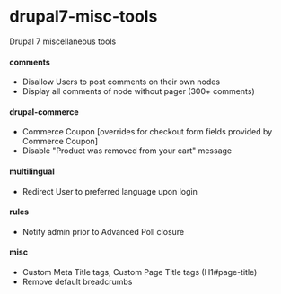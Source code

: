 # drupal7-misc-tools
Drupal 7 miscellaneous tools

#### comments
- Disallow Users to post comments on their own nodes
- Display all comments of node without pager (300+ comments)

#### drupal-commerce
- Commerce Coupon [overrides for checkout form fields provided by Commerce Coupon]
- Disable "Product was removed from your cart" message

#### multilingual
- Redirect User to preferred language upon login

#### rules
- Notify admin prior to Advanced Poll closure

#### misc
- Custom Meta Title tags, Custom Page Title tags (H1#page-title)
- Remove default breadcrumbs